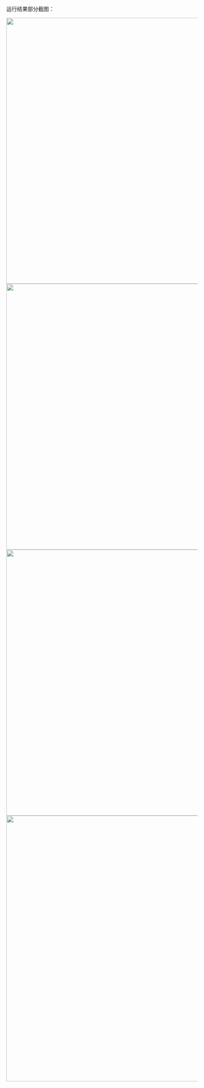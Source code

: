 运行结果部分截图：

<img src="/lib/1.png" width="700">  

<img src="/lib/2.png" width="700">

<img src="/lib/3.png" width="700">   

<img src="/lib/4.png" width="700">
